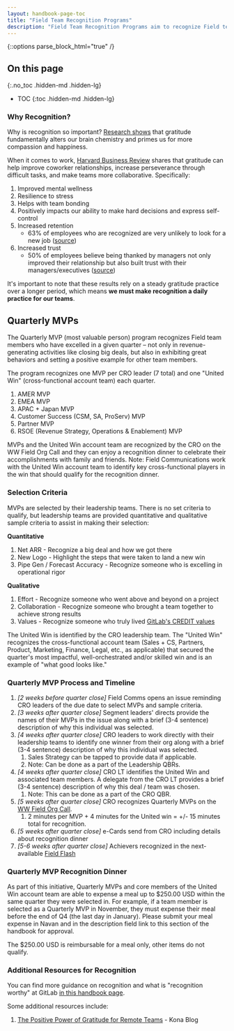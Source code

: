 ```yaml
---
layout: handbook-page-toc
title: "Field Team Recognition Programs"
description: "Field Team Recognition Programs aim to recognize Field team members for significant contributions to team performance. These programs are a direct result of Sales engagement survey data and CRO leaders' commitment to fostering a culture of recognition"
---
```


{::options parse_block_html="true" /}

## On this page
{:.no_toc .hidden-md .hidden-lg}

- TOC
{:toc .hidden-md .hidden-lg}


### Why Recognition? 

Why is recognition so important? [Research shows](https://greatergood.berkeley.edu/article/item/how_gratitude_can_transform_your_workplace) that gratitude fundamentally alters our brain chemistry and primes us for more compassion and happiness.

When it comes to work, [Harvard Business Review](https://hbr.org/2020/10/use-gratitude-to-counter-stress-and-uncertainty) shares that gratitude can help improve coworker relationships, increase perseverance through difficult tasks, and make teams more collaborative. Specifically: 
1. Improved mental wellness
1. Resilience to stress 
1. Helps with team bonding
1. Positively impacts our ability to make hard decisions and express self-control
1. Increased retention 
   - 63% of employees who are recognized are very unlikely to look for a new job ([source](https://www.hrtechnologist.com/articles/rewards-and-recognition/employee-recognition-and-retention-statistics/#))
1. Increased trust 
   - 50% of employees believe being thanked by managers not only improved their relationship but also built trust with their managers/executives ([source](https://www.tinypulse.com/blog/sk-employee-recognition-stats))

It's important to note that these results rely on a steady gratitude practice over a longer period, which means **we must make recognition a daily practice for our teams**.

## Quarterly MVPs

The Quarterly MVP (most valuable person) program recognizes Field team members who have excelled in a given quarter – not only in revenue-generating activities like closing big deals, but also in exhibiting great behaviors and setting a positive example for other team members. 

The program recognizes one MVP per CRO leader (7 total) and one "United Win" (cross-functional account team) each quarter. 

1. AMER MVP
1. EMEA MVP
1. APAC + Japan MVP
1. Customer Success (CSM, SA, ProServ) MVP
1. Partner MVP
1. RSOE (Revenue Strategy, Operations & Enablement) MVP

MVPs and the United Win account team are recognized by the CRO on the WW Field Org Call and they can enjoy a recognition dinner to celebrate their accomplishments with family and friends. Note: Field Communications work with the United Win account team to identify key cross-functional players in the win that should qualify for the recognition dinner.

### Selection Criteria

MVPs are selected by their leadership teams. There is no set criteria to qualify, but leadership teams are provided quantitative and qualitative sample criteria to assist in making their selection: 

**Quantitative**
1. Net ARR - Recognize a big deal and how we got there
1. New Logo - Highlight the steps that were taken to land a new win
1. Pipe Gen / Forecast Accuracy - Recognize someone who is excelling in operational rigor

**Qualitative**
1. Effort - Recognize someone who went above and beyond on a project
1. Collaboration - Recognize someone who brought a team together to achieve strong results
1. Values - Recognize someone who truly lived [GitLab's CREDIT values](https://handbook.gitlab.com/handbook/values/)

The United Win is identified by the CRO leadership team. The "United Win" recognizes the cross-functional account team (Sales + CS, Partners, Product, Marketing, Finance, Legal, etc., as applicable) that secured the quarter's most impactful,  well-orchestrated and/or skilled win and is an example of "what good looks like." 



### Quarterly MVP Process and Timeline
1. *[2 weeks before quarter close]* Field Comms opens an issue reminding CRO leaders of the due date to select MVPs and sample criteria.
1. *[3 weeks after quarter close]* Segment leaders' directs provide the names of their MVPs in the issue along with a brief (3-4 sentence) description of why this individual was selected.
1. *[4 weeks after quarter close]* CRO leaders to work directly with their leadership teams to identify one winner from their org along with a brief (3-4 sentence) description of why this individual was selected.
   1. Sales Strategy can be tapped to provide data if applicable.
   1. Note: Can be done as a part of the Leadership QBRs.
1. *[4 weeks after quarter close]* CRO LT identifies the United Win and associated team members. A delegate from the CRO LT provides a brief (3-4 sentence) description of why this deal / team was chosen.
   1. Note: This can be done as a part of the CRO QBR.
1. *[5 weeks after quarter close]* CRO recognizes Quarterly MVPs on the [WW Field Org Call](/handbook/sales/sales-meetings/#ww-field-org-call).
   1. 2 minutes per MVP + 4 minutes for the United win = +/- 15 minutes total for recognition.
1. *[5 weeks after quarter close]* e-Cards send from CRO including details about recognition dinner
1. *[5-6 weeks after quarter close]* Achievers recognized in the next-available [Field Flash](/handbook/sales/field-communications/field-flash-newsletter/)

### Quarterly MVP Recognition Dinner 
As part of this initiative, Quarterly MVPs and core members of the United Win account team are able to expense a meal up to $250.00 USD within the same quarter they were selected in. For example, if a team member is selected as a Quarterly MVP in November, they must expense their meal before the end of Q4 (the last day in January). Please submit your meal expense in Navan and in the description field link to this section of the handbook for approval. 

The $250.00 USD is reimbursable for a meal only, other items do not qualify. 

### Additional Resources for Recognition

You can find more guidance on recognition and what is "recognition worthy" at GitLab [in this handbook page](/handbook/people-group/guidance-on-feedback/#recognition).

Some additional resources include: 
1. [The Positive Power of Gratitude for Remote Teams](https://www.heykona.com/post/the-positive-power-of-gratitude-for-remote-teams) - Kona Blog 


